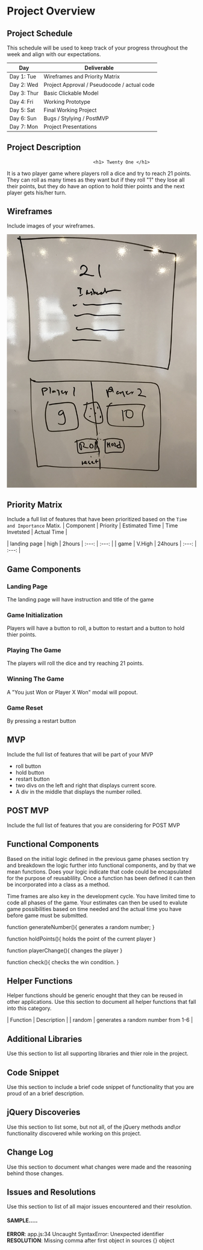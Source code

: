 # Project Overview

## Project Schedule

This schedule will be used to keep track of your progress throughout the week and align with our expectations.  

|  Day | Deliverable | 
|---|---| 
|Day 1: Tue| Wireframes and Priority Matrix|
|Day 2: Wed| Project Approval /  Pseudocode / actual code|
|Day 3: Thur| Basic Clickable Model |
|Day 4: Fri| Working Prototype |
|Day 5: Sat| Final Working Project |
|Day 6: Sun| Bugs / Stylying / PostMVP |
|Day 7: Mon| Project Presentations |


## Project Description


                                    <h1> Twenty One </h1>
It is a two player game where players roll a dice and try to reach 21 points. They can roll as many times as they want but if they roll "1" they lose all their points, but they do have an option to hold thier points and the next player gets his/her turn. 

## Wireframes

Include images of your wireframes. 

![wireframe](/img/wireframe.JPG)

## Priority Matrix

Include a full list of features that have been prioritized based on the `Time and Importance` Matix.  | Component | Priority | Estimated Time | Time Invetsted | Actual Time |

| landing page | high | 2hours | :---: | :---: |
| game | V.High |  24hours | :---: | :---: |




## Game Components

### Landing Page
The landing page will have instruction and title of the game 

### Game Initialization
Players will have a button to roll, a button to restart and a button to hold thier points.

### Playing The Game

The players will roll the dice and try reaching 21 points.

### Winning The Game
A "You just Won or Player X Won" modal will popout.

### Game Reset
By pressing a restart button

## MVP 

Include the full list of features that will be part of your MVP 

- roll button
- hold button
- restart button
- two divs on the left and right that displays current score.
- A div in the middle that displays the number rolled. 

## POST MVP

Include the full list of features that you are considering for POST MVP
## Functional Components

Based on the initial logic defined in the previous game phases section try and breakdown the logic further into functional components, and by that we mean functions.  Does your logic indicate that code could be encapsulated for the purpose of reusablility.  Once a function has been defined it can then be incorporated into a class as a method. 

Time frames are also key in the development cycle.  You have limited time to code all phases of the game.  Your estimates can then be used to evalute game possibilities based on time needed and the actual time you have before game must be submitted. 

function generateNumber(){
    generates a random number;
}

function holdPoints(){
    holds the point of the current player
}

function playerChange(){
    changes the player
}

function check(){
    checks  the win condition. 
}

<!-- 
| Component | Priority | Estimated Time | Time Invetsted | Actual Time |
| --- | :---: |  :---: | :---: | :---: |
| Component 1 | H | 10hrs| 12hrs | 12hrs |
| Total |  | 10hrs| 12hrs | 12hrs | -->





## Helper Functions
Helper functions should be generic enought that they can be reused in other applications. Use this section to document all helper functions that fall into this category.

| Function | Description | 
| random | generates a random number from  1-6 |  


## Additional Libraries
 Use this section to list all supporting libraries and thier role in the project. 

## Code Snippet

Use this section to include a brief code snippet of functionality that you are proud of an a brief description.  

## jQuery Discoveries
 Use this section to list some, but not all, of the jQuery methods and\or functionality discovered while working on this project.

## Change Log
 Use this section to document what changes were made and the reasoning behind those changes.  

## Issues and Resolutions
 Use this section to list of all major issues encountered and their resolution.

#### SAMPLE.....
**ERROR**: app.js:34 Uncaught SyntaxError: Unexpected identifier                                
**RESOLUTION**: Missing comma after first object in sources {} object
